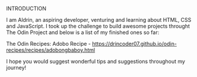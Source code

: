 INTRODUCTION

I am Aldrin, an aspiring developer, venturing and learning about HTML, CSS and JavaScript. I took up the challenge to build awesome projects throught The Odin Project and below is a list of my finished ones so far:

The Odin Recipes:
Adobo Recipe - https://drincoder07.github.io/odin-recipes/recipes/adobongbaboy.html

I hope you would suggest wonderful tips and suggestions throughout my journey!
